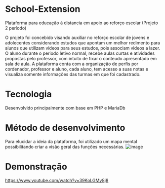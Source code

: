 # School-Extension
Plataforma para educação à distancia em apoio ao reforço escolar (Projeto 2 período)

O projeto foi concebido visando auxiliar no reforço escolar de jovens e adolecentes considerando estudos que apontam um melhor redimento para alunos que utilizam videos para seus estudos, pois associam videos a lazer.
O aluno durante o periodo letivo normal, recebe aulas curtas e atividades propostas pelo professor, com intuito de fixar o conteudo apresentado em sala de aula. A plataforma conta com a organização de perfis por cordenador, professor e aluno, cada aluno, tem acesso a suas notas e visualiza somente informações das turmas em que foi cadastrado.

# Tecnologia
Desenvolvido principalmente com base em PHP e MariaDb

# Método de desenvolvimento
Para elucidar a ideia da plataforma, foi utilizado um mapa mental possibilitando criar a visão geral das funções necessárias.
![image](https://user-images.githubusercontent.com/55721262/174770351-8b6c247d-5a3b-4d12-a34c-3139633634d3.png)

# Demonstração
https://www.youtube.com/watch?v=39KoLGMy8j8
